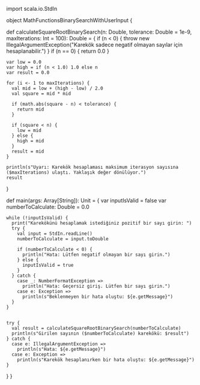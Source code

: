import scala.io.StdIn 

object MathFunctionsBinarySearchWithUserInput {

  def calculateSquareRootBinarySearch(n: Double, tolerance: Double = 1e-9, maxIterations: Int = 100): Double = {
    if (n < 0) {
      throw new IllegalArgumentException("Karekök sadece negatif olmayan sayılar için hesaplanabilir.")
    }
    if (n == 0) {
      return 0.0
    }

    var low = 0.0
    var high = if (n < 1.0) 1.0 else n
    var result = 0.0

    for (i <- 1 to maxIterations) {
      val mid = low + (high - low) / 2.0
      val square = mid * mid

      if (math.abs(square - n) < tolerance) {
        return mid
      }

      if (square < n) {
        low = mid
      } else {
        high = mid
      }
      result = mid
    }

    println(s"Uyarı: Karekök hesaplaması maksimum iterasyon sayısına ($maxIterations) ulaştı. Yaklaşık değer dönülüyor.")
    result
  }

  def main(args: Array[String]): Unit = {
    var inputIsValid = false
    var numberToCalculate: Double = 0.0

   
    while (!inputIsValid) {
      print("Karekökünü hesaplamak istediğiniz pozitif bir sayı girin: ")
      try {
        val input = StdIn.readLine()
        numberToCalculate = input.toDouble

        if (numberToCalculate < 0) {
          println("Hata: Lütfen negatif olmayan bir sayı girin.")
        } else {
          inputIsValid = true
        }
      } catch {
        case _: NumberFormatException =>
          println("Hata: Geçersiz giriş. Lütfen bir sayı girin.")
        case e: Exception =>
          println(s"Beklenmeyen bir hata oluştu: ${e.getMessage}")
      }
    }

    
    try {
      val result = calculateSquareRootBinarySearch(numberToCalculate)
      println(s"Girilen sayının ($numberToCalculate) karekökü: $result")
    } catch {
      case e: IllegalArgumentException =>
        println(s"Hata: ${e.getMessage}")
      case e: Exception =>
        println(s"Karekök hesaplanırken bir hata oluştu: ${e.getMessage}")
    }
  }
}
